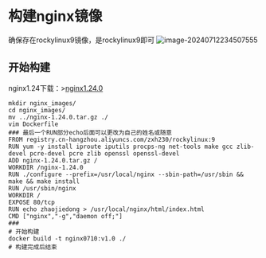 # 构建nginx镜像

确保存在rockylinux9镜像，是rockylinux9即可
![image-20240712234507555](https://gitee.com/zhaojiedong/img/raw/master/image-20240712234507555.png)

## 开始构建

nginx1.24下载：>[nginx1.24.0](https://gitee.com/zhaojiedong/work/raw/master/%E6%96%87%E4%BB%B6/nginx-1.24.0.tar.gz)

```shell
mkdir nginx_images/
cd nginx_images/
mv ../nginx-1.24.0.tar.gz ./
vim Dockerfile
### 最后一个RUN部分echo后面可以更改为自己的姓名或随意
FROM registry.cn-hangzhou.aliyuncs.com/zxh230/rockylinux:9
RUN yum -y install iproute iputils procps-ng net-tools make gcc zlib-devel pcre-devel pcre zlib openssl openssl-devel 
ADD nginx-1.24.0.tar.gz /
WORKDIR /nginx-1.24.0
RUN ./configure --prefix=/usr/local/nginx --sbin-path=/usr/sbin && make && make install
RUN /usr/sbin/nginx
WORKDIR /
EXPOSE 80/tcp
RUN echo zhaojiedong > /usr/local/nginx/html/index.html
CMD ["nginx","-g","daemon off;"]
###
# 开始构建
docker build -t nginx0710:v1.0 ./
# 构建完成后结束
```


